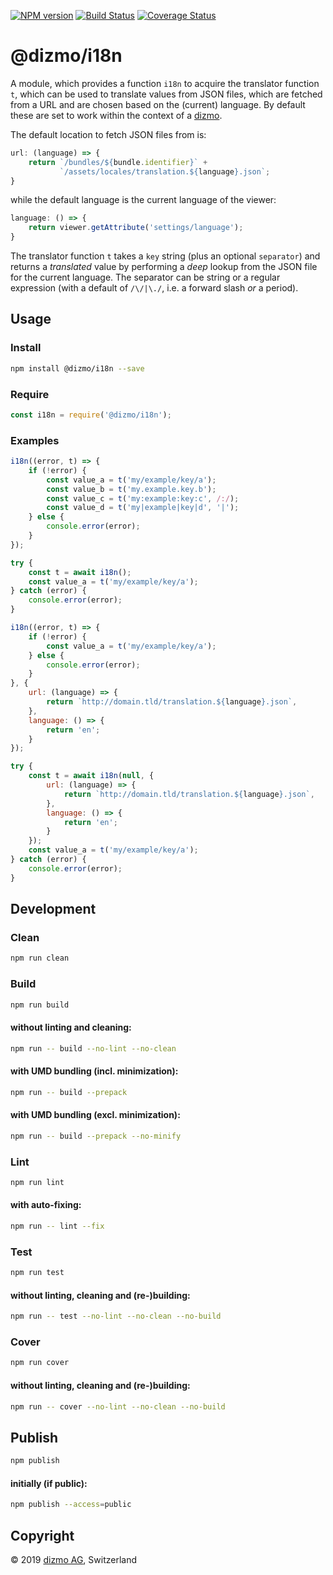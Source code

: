 [![NPM version](https://badge.fury.io/js/%40dizmo%2Fi18n.svg)](https://npmjs.org/package/@dizmo/i18n)
[![Build Status](https://travis-ci.org/dizmo/i18n.svg?branch=master)](https://travis-ci.org/dizmo/i18n)
[![Coverage Status](https://coveralls.io/repos/github/dizmo/i18n/badge.svg?branch=master)](https://coveralls.io/github/dizmo/i18n?branch=master)

# @dizmo/i18n

A module, which provides a function `i18n` to acquire the translator function `t`, which can be used to translate values from JSON files, which are fetched from a URL and are chosen based on the (current) language. By default these are set to work within the context of a [dizmo].

The default location to fetch JSON files from is:

```javascript
url: (language) => {
    return `/bundles/${bundle.identifier}` +
           `/assets/locales/translation.${language}.json`;
}
```

while the default language is the current language of the viewer:

```javascript
language: () => {
    return viewer.getAttribute('settings/language');
}
```

The translator function `t` takes a `key` string (plus an optional `separator`) and returns a *translated* value by performing a *deep* lookup from the JSON file for the current language. The separator can be string or a regular expression (with a default of `/\/|\./`, i.e. a forward slash *or* a period).

[dizmo]: https://www.dizmo.com/developer/

## Usage

### Install

```sh
npm install @dizmo/i18n --save
```

### Require

```javascript
const i18n = require('@dizmo/i18n');
```

### Examples

```javascript
i18n((error, t) => {
    if (!error) {
        const value_a = t('my/example/key/a');
        const value_b = t('my.example.key.b');
        const value_c = t('my:example:key:c', /:/);
        const value_d = t('my|example|key|d', '|');
    } else {
        console.error(error);
    }
});
```

```javascript
try {
    const t = await i18n();
    const value_a = t('my/example/key/a');
} catch (error) {
    console.error(error);
}
```

```javascript
i18n((error, t) => {
    if (!error) {
        const value_a = t('my/example/key/a');
    } else {
        console.error(error);
    }
}, {
    url: (language) => {
        return `http://domain.tld/translation.${language}.json`,
    },
    language: () => {
        return 'en';
    }
});
```

```javascript
try {
    const t = await i18n(null, {
        url: (language) => {
            return `http://domain.tld/translation.${language}.json`,
        },
        language: () => {
            return 'en';
        }
    });
    const value_a = t('my/example/key/a');
} catch (error) {
    console.error(error);
}
```

## Development

### Clean

```sh
npm run clean
```

### Build

```sh
npm run build
```

#### without linting and cleaning:

```sh
npm run -- build --no-lint --no-clean
```

#### with UMD bundling (incl. minimization):

```sh
npm run -- build --prepack
```

#### with UMD bundling (excl. minimization):

```sh
npm run -- build --prepack --no-minify
```

### Lint

```sh
npm run lint
```

#### with auto-fixing:

```sh
npm run -- lint --fix
```

### Test

```sh
npm run test
```

#### without linting, cleaning and (re-)building:

```sh
npm run -- test --no-lint --no-clean --no-build
```

### Cover

```sh
npm run cover
```

#### without linting, cleaning and (re-)building:

```sh
npm run -- cover --no-lint --no-clean --no-build
```

## Publish

```sh
npm publish
```

#### initially (if public):

```sh
npm publish --access=public
```

## Copyright

 © 2019 [dizmo AG](https://www.dizmo.com/), Switzerland
